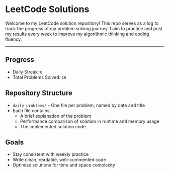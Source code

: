 # LeetCode Solutions

Welcome to my LeetCode solution repository!
This repo serves as a log to track the progress of my problem solving journey. I aim to practice and post my results every week to improve my algorithmic thinking and coding fluency.

---

## Progress 

- Daily Streak: `0`
- Total Problems Solved: `18`

## Repository Structure

- `daily-problems/` - One file per problem, named by date and title
- Each file contains:
    - A brief explanation of the problem
    - Performance comparison of solution in runtime and memory usage
    - The implemented solution code

## Goals

- Stay consistent with weekly practice
- Write clean, readable, well-commented code
- Optimize solutions for time and space complexity
